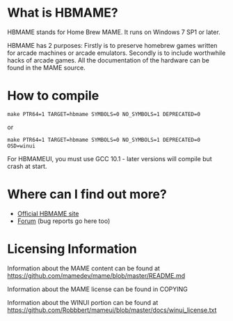 What is HBMAME?
===============

HBMAME stands for Home Brew MAME. It runs on Windows 7 SP1 or later.

HBMAME has 2 purposes:
Firstly is to preserve homebrew games written for arcade machines or arcade emulators.
Secondly is to include worthwhile hacks of arcade games.
All the documentation of the hardware can be found in the MAME source.

How to compile
==============

```
make PTR64=1 TARGET=hbmame SYMBOLS=0 NO_SYMBOLS=1 DEPRECATED=0
```

or

```
make PTR64=1 TARGET=hbmame SYMBOLS=0 NO_SYMBOLS=1 DEPRECATED=0 OSD=winui
```

For HBMAMEUI, you must use GCC 10.1 - later versions will compile but crash at start.


Where can I find out more?
==========================

* [Official HBMAME site](http://hbmame.1emulation.com/)
* [Forum](http://www.mameworld.info/ubbthreads/postlist.php?Cat=&Board=misfitmame) (bug reports go here too)


Licensing Information
=====================

Information about the MAME content can be found at https://github.com/mamedev/mame/blob/master/README.md

Information about the MAME license can be found in COPYING

Information about the WINUI portion can be found at https://github.com/Robbbert/mameui/blob/master/docs/winui_license.txt
